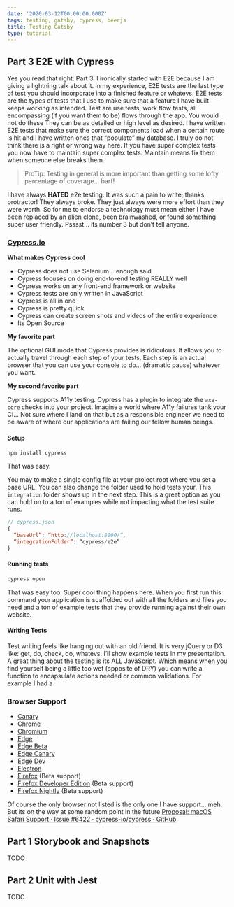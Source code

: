 ```yaml
---
date: '2020-03-12T00:00:00.000Z'
tags: testing, gatsby, cypress, beerjs
title: Testing Gatsby
type: tutorial
---
```


## Part 3 E2E with Cypress
Yes you read that right: Part 3.  I ironically started with E2E because I am giving a lightning talk about it.  In my experience, E2E tests are the last type of test you should incorporate into a finished feature or whatevs.  E2E tests are the types of tests that I use to make sure that a feature I have built keeps working as intended.  Test are use tests, work flow tests,  all encompassing (if you want them to be) flows through the app.  You would not do these  They can be as detailed or high level as desired.  I have written E2E tests that make sure the correct components load when a certain route is hit and I have written ones that “populate” my database.  I truly do not think there is a right or wrong way here.   If you have super complex tests you now have to maintain super complex tests.  Maintain means fix them when someone else breaks them.

> ProTip: Testing in general is more important than getting some lofty percentage of coverage… barf!

I have always **HATED** e2e testing.  It was such a pain to write; thanks protractor!  They always broke.  They just always were more effort than they were worth.  So for me to endorse a technology must mean either I have been replaced by an alien clone, been brainwashed, or found something super user friendly.  Psssst… its number 3 but don’t tell anyone.

### [Cypress.io](https://www.cypress.io/)

**What makes Cypress cool**

* Cypress does not use Selenium… enough said
* Cypress focuses on doing end-to-end testing REALLY well
* Cypress works on any front-end framework or website
* Cypress tests are only written in JavaScript
* Cypress is all in one
* Cypress is pretty quick
* Cypress can create screen shots and videos of the entire experience
* Its Open Source

**My favorite part**

The optional GUI mode that Cypress provides is ridiculous.  It allows you to actually travel through each step of your tests.  Each step is an actual browser that you can use your console to do… (dramatic pause) whatever you want.

**My second favorite part**

Cypress supports A11y testing.  Cypress has a plugin to integrate the `axe-core` checks into your project.  Imagine a world where A11y failures tank your CI…  Not sure where I land on that but as a responsible engineer we need to be aware of where our applications are failing our fellow human beings.

#### Setup

```bash
npm install cypress
```

That was easy.

You may to make a single config file at your project root where you set a base URL.  You can also change the folder used to hold tests your.   This `integration` folder shows up in the next step. This is a great option as  you can hold on to a ton of examples while not impacting what the test suite runs.

```javascript
// cypress.json
{
  “baseUrl”: “http://localhost:8000/“,
  “integrationFolder”: “cypress/e2e”
}
```

#### Running tests

```bash
cypress open
```

That was easy too.  Super cool thing happens here.  When you first run this command your application is scaffolded out with all the folders and files you need and a ton of example tests that they provide running against their own website.

#### Writing Tests

Test writing feels like hanging out with an old friend.  It is very jQuery or D3 like: get, do,  check, do, whatevs.  I’ll show example tests in my presentation.  A great thing about the testing is its ALL JavaScript.  Which means when you find yourself being a little too wet (opposite of DRY) you can write a function to encapsulate actions needed or common validations.  For example I had a

### Browser Support

* [Canary](https://www.google.com/chrome/browser/canary.html)
* [Chrome](https://www.google.com/chrome/browser/desktop/index.html)
* [Chromium](https://www.chromium.org/Home)
* [Edge](https://www.microsoft.com/edge)
* [Edge Beta](https://www.microsoftedgeinsider.com/download)
* [Edge Canary](https://www.microsoftedgeinsider.com/download)
* [Edge Dev](https://www.microsoftedgeinsider.com/download)
* [Electron](https://electron.atom.io/)
* [Firefox](https://www.mozilla.org/firefox/)  (Beta support)
* [Firefox Developer Edition](https://www.mozilla.org/firefox/developer/)  (Beta support)
* [Firefox Nightly](https://www.mozilla.org/firefox/nightly/)  (Beta support)

Of course the only browser not listed is the only one I have support… meh.  But its on the way at some random point in the future [Proposal: macOS Safari Support · Issue #6422 · cypress-io/cypress · GitHub](https://github.com/cypress-io/cypress/issues/6422).




## Part 1 Storybook and Snapshots
TODO

## Part 2 Unit with Jest
TODO
